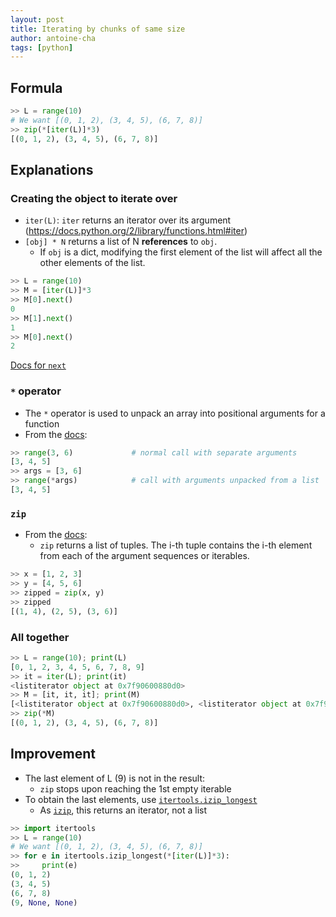 ```yaml
---
layout: post
title: Iterating by chunks of same size 
author: antoine-cha
tags: [python]
---
```



## Formula
```python
>> L = range(10)
# We want [(0, 1, 2), (3, 4, 5), (6, 7, 8)]
>> zip(*[iter(L)]*3)
[(0, 1, 2), (3, 4, 5), (6, 7, 8)]
```

## Explanations

### Creating the object to iterate over
- `iter(L)`: `iter` returns an iterator over its argument (https://docs.python.org/2/library/functions.html#iter)
- `[obj] * N` returns a list of N __references__ to `obj`. 
  - If `obj` is a dict, modifying the first element of the list will affect all the other elements of the list.

```python
>> L = range(10)
>> M = [iter(L)]*3
>> M[0].next()
0
>> M[1].next()
1
>> M[0].next()
2
```
[Docs for `next`](https://docs.python.org/2.7/library/stdtypes.html#iterator.next)

### `*` operator

- The `*` operator is used to unpack an array into positional arguments for a function
- From the [docs](https://docs.python.org/2.7/tutorial/controlflow.html#unpacking-argument-lists):
 ```Python
>> range(3, 6)             # normal call with separate arguments
[3, 4, 5]
>> args = [3, 6]
>> range(*args)            # call with arguments unpacked from a list
[3, 4, 5]
 ```

### `zip`

- From the [docs](https://docs.python.org/2/library/functions.html#zip):
  - `zip` returns a list of tuples. The i-th tuple contains the i-th element from each of the argument sequences or iterables.
```python
>> x = [1, 2, 3]
>> y = [4, 5, 6]
>> zipped = zip(x, y)
>> zipped
[(1, 4), (2, 5), (3, 6)]
```

### All together

```Python 
>> L = range(10); print(L)
[0, 1, 2, 3, 4, 5, 6, 7, 8, 9]
>> it = iter(L); print(it)
<listiterator object at 0x7f90600880d0>
>> M = [it, it, it]; print(M)
[<listiterator object at 0x7f90600880d0>, <listiterator object at 0x7f90600880d0>, <listiterator object at 0x7f90600880d0>]
>> zip(*M)
[(0, 1, 2), (3, 4, 5), (6, 7, 8)]
```

## Improvement

- The last element of L (9) is not in the result:
  - `zip` stops upon reaching the 1st empty iterable
- To obtain the last elements, use [`itertools.izip_longest`](https://docs.python.org/2/library/itertools.html#itertools.izip_longest)
  - As [`izip`](https://docs.python.org/2/library/itertools.html#itertools.izip), this returns an iterator, not a list
  
```python
>> import itertools
>> L = range(10)
# We want [(0, 1, 2), (3, 4, 5), (6, 7, 8)]
>> for e in itertools.izip_longest(*[iter(L)]*3):
>>     print(e)
(0, 1, 2)
(3, 4, 5)
(6, 7, 8)
(9, None, None)
```

